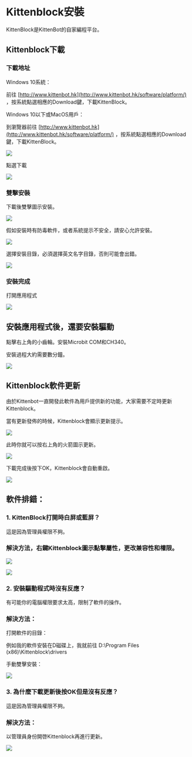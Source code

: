 # Kittenblock安裝

KittenBlock是KittenBot的自家編程平台。

## Kittenblock下載

### 下載地址

Windows 10系統：

前往 [http://www.kittenbot.hk](http://www.kittenbot.hk/software/platform/) ，按系統點選相應的Download鍵‎，下載KittenBlock。

Windows 10以下或MacOS用戶：

到瀏覽器前往 [http://www.kittenbot.hk](http://www.kittenbot.hk/software/platform/) ，按系統點選相應的Download鍵，下載KittenBlock。

![](../functional_module/PWmodules/kbimages/aas.png)  

點選下載

![](../functional_module/PWmodules/kbimages/download.png) 

### 雙擊安裝

下載後雙擊圖示安裝。

![](../functional_module/PWmodules/kbimages/an03.png)  

假如安裝時有防毒軟件，或者系統提示不安全，請安心允許安裝。

![](../functional_module/PWmodules/kbimages/an04.png)

選擇安裝目錄，必須選擇英文名字目錄，否則可能會出錯。

![](../functional_module/PWmodules/kbimages/an05.png)

### 安裝完成

打開應用程式

![](../functional_module/PWmodules/kbimages/an06.png)

## 安裝應用程式後，還要安裝驅動

點擊右上角的小齒輪。安裝Microbit COM和CH340。

安裝過程大約需要數分鐘。

![](../functional_module/PWmodules/kbimages/an08.png)

## Kittenblock軟件更新

由於Kittenbot一直開發此軟件為用戶提供新的功能，大家需要不定時更新Kittenblock。

當有更新發佈的時候，Kittenblock會顯示更新提示。

![](../functional_module/PWmodules/kbimages/update1.png)

此時你就可以按右上角的火箭圖示更新。

![](../functional_module/PWmodules/kbimages/update2.png)

下載完成後按下OK，Kittenblock會自動重啟。

![](../functional_module/PWmodules/kbimages/update3.png)

## 軟件排錯：

### 1. KittenBlock打開時白屏或藍屏？

這是因為管理員權限不夠。

### 解決方法，右鍵Kittenblock圖示點擊屬性，更改兼容性和權限。

![](../functional_module/PWmodules/kbimages/an10.png)

![](../functional_module/PWmodules/kbimages/an07.png)

### 2. 安裝驅動程式時沒有反應？

有可能你的電腦權限要求太高，限制了軟件的操作。

### 解決方法：

打開軟件的目錄：

例如我的軟件安裝在D磁碟上，我就前往 D:\Program Files (x86)\Kittenblock\drivers

手動雙擊安裝：

![](../functional_module/PWmodules/kbimages/an09.png)

### 3. 為什麼下載更新後按OK但是沒有反應？

這是因為管理員權限不夠。

### 解決方法：

以管理員身份開啓Kittenblock再進行更新。

![](../functional_module/PWmodules/kbimages/update4.png)